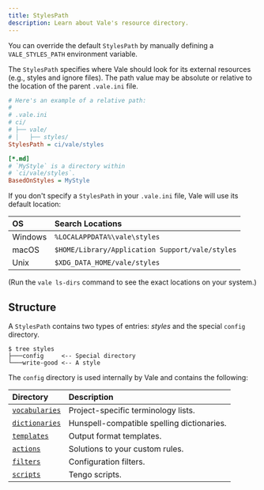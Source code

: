 ```yaml
---
title: StylesPath
description: Learn about Vale's resource directory.
---
```


<script lang="ts">
    import Alert from '$lib/components/Alert.svelte';
</script>

<Alert>
You can override the default <code>StylesPath</code> by manually defining a
<code>VALE_STYLES_PATH</code> environment variable.
</Alert>

The `StylesPath` specifies where Vale should look for its external resources
(e.g., styles and ignore files). The path value may be absolute or relative to
the location of the parent `.vale.ini` file.

```ini
# Here's an example of a relative path:
#
# .vale.ini
# ci/
# ├── vale/
# │   ├── styles/
StylesPath = ci/vale/styles

[*.md]
# `MyStyle` is a directory within
# `ci/vale/styles`.
BasedOnStyles = MyStyle
```

If you don't specify a `StylesPath` in your `.vale.ini` file, Vale will use its
default location:

| OS      | Search Locations                                |
| :------ | :---------------------------------------------- |
| Windows | `%LOCALAPPDATA%\vale\styles`                    |
| macOS   | `$HOME/Library/Application Support/vale/styles` |
| Unix    | `$XDG_DATA_HOME/vale/styles`                    |

(Run the `vale ls-dirs` command to see the exact locations on your system.)

## Structure

A `StylesPath` contains two types of entries: _styles_ and the
special `config` directory.

```console
$ tree styles
├───config     <-- Special directory
└───write-good <-- A style
```

The `config` directory is used internally by Vale and contains the following:

| Directory           | Description                                |
| :------------------ | :----------------------------------------- |
| [`vocabularies`][1] | Project-specific terminology lists.        |
| [`dictionaries`][2] | Hunspell-compatible spelling dictionaries. |
| [`templates`][3]    | Output format templates.                   |
| [`actions`][4]      | Solutions to your custom rules.            |
| [`filters`][5]      | Configuration filters.                     |
| [`scripts`][6]      | Tengo scripts.                             |

[1]: /docs/keys/vocab
[2]: /docs/ext/spelling
[3]: /docs/templates
[4]: /docs/actions
[5]: /docs/filters
[6]: /docs/ext/script
